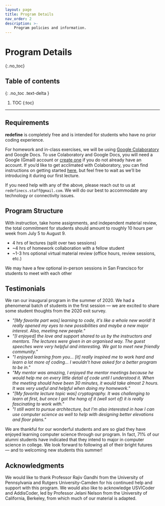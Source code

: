```yaml
---
layout: page
title: Program Details
nav_order: 2
description: >-
    Program policies and information.
---
```


# Program Details
{:.no_toc}

## Table of contents
{: .no_toc .text-delta }

1. TOC
{:toc}

---

## Requirements
**redefine** is completely free and is intended for students who have no prior coding experience.

For homework and in-class exercises, we will be using [Google Colaboratory](https://colab.research.google.com) and Google Docs. To use Colaboratory and Google Docs, you will need a Google (Gmail) account or [create one](https://support.google.com/accounts/answer/27441?hl=en) if you do not already have an account. If you’d like to get acclimated with Colaboratory, you can find instructions on getting started [here](https://colab.research.google.com/notebooks/intro.ipynb), but feel free to wait as we’ll be introducing it during our first lecture.

If you need help with any of the above, please reach out to us at `redefinecs.staff@gmail.com`. We will do our best to accommodate any technology or connectivity issues.

## Program Structure

With instruction, take home assignments, and independent material review, the total commitment for students should amount to roughly 10 hours per week from July 5 to August 9.

- 4 hrs of lectures (split over two sessions)
- ~4 hrs of homework collaboration with a fellow student
- ~1-3 hrs optional virtual material review (office hours, review sessions, etc.)

We may have a few optional in-person sessions in San Francisco for students to meet with each other

## Testimonials

We ran our inaugural program in the summer of 2020. We had a phenomenal batch of students in the first session — we are excited to share some student thoughts from the 2020 exit survey.

- *"[My favorite part was] learning to code, it's like a whole new world! It really opened my eyes to new possibilities and maybe a new major interest. Also, meeting new people."*
- *"[I enjoyed] the love and support shared to us by the instructors and mentors. The lectures were given in an organised way. The guest speeches were very helpful and interesting. We got to meet new friendly community."*
- *"I enjoyed learning from you... [it] really inspired me to work hard and learn a lot more of coding... I wouldn't have asked for a better program to be in."*
- *"My mentor was amazing, I enjoyed the mentor meetings because he would help me on every little detail of code until I understood it. When the meeting should have been 30 minutes, it would take almost 2 hours. It was very useful and helpful when doing my homework."*
- *"[My favorite lecture topic was] cryptography. It was challenging to learn at first, but once I got the hang of it (well sort of) it is really fascinating to work with."*
- *"I still want to pursue architecture, but I'm also interested in how I can use computer science as well to help with designing better elevations and floor plans."*

We are thankful for our wonderful students and are so glad they have enjoyed learning computer science through our program. In fact, 71% of our alumni students have indicated that they intend to major in computer science in college. We look forward to following all of their bright futures — and to welcoming new students this summer!  


## Acknowledgments

We would like to thank Professor Rajiv Gandhi from the University of Pennsylvania and Rutgers University-Camden for his continued help and support with this program. We would also like to acknowledge USVICoder and AddisCoder, led by Professor Jelani Nelson from the University of California, Berkeley, from which much of our material is adapted.
